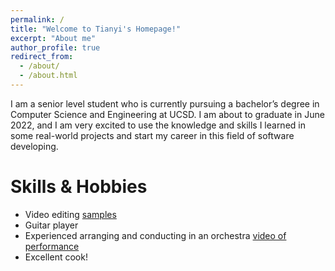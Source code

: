 ```yaml
---
permalink: /
title: "Welcome to Tianyi's Homepage!"
excerpt: "About me"
author_profile: true
redirect_from: 
  - /about/
  - /about.html
---
```


I am a senior level student who is currently pursuing a bachelor’s degree in Computer Science and Engineering at UCSD. I am about to graduate in June 2022, and I am very excited to use the knowledge and skills I learned in some real-world projects and start my career in this field of software developing.

Skills & Hobbies
======
 - Video editing [samples](https://space.bilibili.com/9980704/video)
 - Guitar player
 - Experienced arranging and conducting in an orchestra [video of performance](https://youtu.be/OPd-zzu139o)
 - Excellent cook!

 



